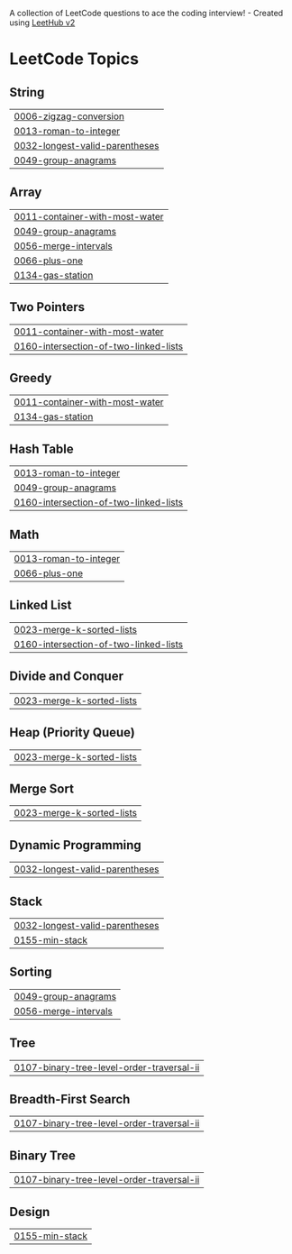 A collection of LeetCode questions to ace the coding interview! - Created using [LeetHub v2](https://github.com/arunbhardwaj/LeetHub-2.0)
<!---LeetCode Topics Start-->
# LeetCode Topics
## String
|  |
| ------- |
| [0006-zigzag-conversion](https://github.com/karthikeya1151/Placement-classes/tree/master/0006-zigzag-conversion) |
| [0013-roman-to-integer](https://github.com/karthikeya1151/Placement-classes/tree/master/0013-roman-to-integer) |
| [0032-longest-valid-parentheses](https://github.com/karthikeya1151/Placement-classes/tree/master/0032-longest-valid-parentheses) |
| [0049-group-anagrams](https://github.com/karthikeya1151/Placement-classes/tree/master/0049-group-anagrams) |
## Array
|  |
| ------- |
| [0011-container-with-most-water](https://github.com/karthikeya1151/Placement-classes/tree/master/0011-container-with-most-water) |
| [0049-group-anagrams](https://github.com/karthikeya1151/Placement-classes/tree/master/0049-group-anagrams) |
| [0056-merge-intervals](https://github.com/karthikeya1151/Placement-classes/tree/master/0056-merge-intervals) |
| [0066-plus-one](https://github.com/karthikeya1151/Placement-classes/tree/master/0066-plus-one) |
| [0134-gas-station](https://github.com/karthikeya1151/Placement-classes/tree/master/0134-gas-station) |
## Two Pointers
|  |
| ------- |
| [0011-container-with-most-water](https://github.com/karthikeya1151/Placement-classes/tree/master/0011-container-with-most-water) |
| [0160-intersection-of-two-linked-lists](https://github.com/karthikeya1151/Placement-classes/tree/master/0160-intersection-of-two-linked-lists) |
## Greedy
|  |
| ------- |
| [0011-container-with-most-water](https://github.com/karthikeya1151/Placement-classes/tree/master/0011-container-with-most-water) |
| [0134-gas-station](https://github.com/karthikeya1151/Placement-classes/tree/master/0134-gas-station) |
## Hash Table
|  |
| ------- |
| [0013-roman-to-integer](https://github.com/karthikeya1151/Placement-classes/tree/master/0013-roman-to-integer) |
| [0049-group-anagrams](https://github.com/karthikeya1151/Placement-classes/tree/master/0049-group-anagrams) |
| [0160-intersection-of-two-linked-lists](https://github.com/karthikeya1151/Placement-classes/tree/master/0160-intersection-of-two-linked-lists) |
## Math
|  |
| ------- |
| [0013-roman-to-integer](https://github.com/karthikeya1151/Placement-classes/tree/master/0013-roman-to-integer) |
| [0066-plus-one](https://github.com/karthikeya1151/Placement-classes/tree/master/0066-plus-one) |
## Linked List
|  |
| ------- |
| [0023-merge-k-sorted-lists](https://github.com/karthikeya1151/Placement-classes/tree/master/0023-merge-k-sorted-lists) |
| [0160-intersection-of-two-linked-lists](https://github.com/karthikeya1151/Placement-classes/tree/master/0160-intersection-of-two-linked-lists) |
## Divide and Conquer
|  |
| ------- |
| [0023-merge-k-sorted-lists](https://github.com/karthikeya1151/Placement-classes/tree/master/0023-merge-k-sorted-lists) |
## Heap (Priority Queue)
|  |
| ------- |
| [0023-merge-k-sorted-lists](https://github.com/karthikeya1151/Placement-classes/tree/master/0023-merge-k-sorted-lists) |
## Merge Sort
|  |
| ------- |
| [0023-merge-k-sorted-lists](https://github.com/karthikeya1151/Placement-classes/tree/master/0023-merge-k-sorted-lists) |
## Dynamic Programming
|  |
| ------- |
| [0032-longest-valid-parentheses](https://github.com/karthikeya1151/Placement-classes/tree/master/0032-longest-valid-parentheses) |
## Stack
|  |
| ------- |
| [0032-longest-valid-parentheses](https://github.com/karthikeya1151/Placement-classes/tree/master/0032-longest-valid-parentheses) |
| [0155-min-stack](https://github.com/karthikeya1151/Placement-classes/tree/master/0155-min-stack) |
## Sorting
|  |
| ------- |
| [0049-group-anagrams](https://github.com/karthikeya1151/Placement-classes/tree/master/0049-group-anagrams) |
| [0056-merge-intervals](https://github.com/karthikeya1151/Placement-classes/tree/master/0056-merge-intervals) |
## Tree
|  |
| ------- |
| [0107-binary-tree-level-order-traversal-ii](https://github.com/karthikeya1151/Placement-classes/tree/master/0107-binary-tree-level-order-traversal-ii) |
## Breadth-First Search
|  |
| ------- |
| [0107-binary-tree-level-order-traversal-ii](https://github.com/karthikeya1151/Placement-classes/tree/master/0107-binary-tree-level-order-traversal-ii) |
## Binary Tree
|  |
| ------- |
| [0107-binary-tree-level-order-traversal-ii](https://github.com/karthikeya1151/Placement-classes/tree/master/0107-binary-tree-level-order-traversal-ii) |
## Design
|  |
| ------- |
| [0155-min-stack](https://github.com/karthikeya1151/Placement-classes/tree/master/0155-min-stack) |
<!---LeetCode Topics End-->